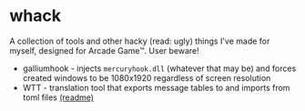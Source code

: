 # whack

A collection of tools and other hacky (read: ugly) things I've made for myself, designed for Arcade Game™. User beware!

* galliumhook - injects `mercuryhook.dll` (whatever that may be) and forces created windows to be 1080x1920 regardless of screen resolution
* WTT - translation tool that exports message tables to and imports from toml files [(readme)](WTT/README.md)
